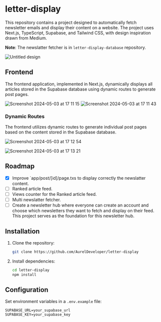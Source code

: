 # letter-display

This repository contains a project designed to automatically fetch newsletter emails and display their content on a website. The project uses Next.js, TypeScript, Supabase, and Tailwind CSS, with design inspiration drawn from Medium.

**Note**: The newslatter fetcher is in `letter-display-database` repository.

![Untitled design](https://github.com/AurelDeveloper/letter-display/assets/150530607/1fd7b45a-fb33-493e-884a-df8d8ccc0298)

## Frontend

The frontend application, implemented in Next.js, dynamically displays all articles stored in the Supabase database using dynamic routes to generate post pages.

![Screenshot 2024-05-03 at 17 11 15](https://github.com/AurelDeveloper/letter-display/assets/150530607/e8a42b89-75db-48a6-a2ed-cb050ab8f7ce)
![Screenshot 2024-05-03 at 17 11 43](https://github.com/AurelDeveloper/letter-display/assets/150530607/0028952e-b81e-4b19-8f77-4f72387e831a)

### Dynamic Routes

The frontend utilizes dynamic routes to generate individual post pages based on the content stored in the Supabase database.

![Screenshot 2024-05-03 at 17 12 54](https://github.com/AurelDeveloper/letter-display/assets/150530607/6bfbe214-1f4c-4747-886d-e85eee04dfa0)

![Screenshot 2024-05-03 at 17 13 21](https://github.com/AurelDeveloper/letter-display/assets/150530607/923a92ae-182b-4af2-bec0-6153933f0e2f)

## Roadmap

- [x] Improve `app/post/[id]/page.txs to display correctly the newslatter content.
- [ ] Ranked article feed.
- [ ] Views counter for the Ranked article feed.
- [ ] Multi newslatter fetcher.
- [ ] Create a newsletter hub where everyone can create an account and choose which newsletters they want to fetch and display on their feed. This project serves as the foundation for this newsletter hub.

## Installation

1. Clone the repository:

   ```bash
   git clone https://github.com/AurelDeveloper/letter-display
   ```

2. Install dependencies:

   ```bash
   cd letter-display
   npm install
   ```

## Configuration

Set environment variables in a `.env.example` file:

   ```plaintext
   SUPABASE_URL=your_supabase_url
   SUPABASE_KEY=your_supabase_key
   ```
